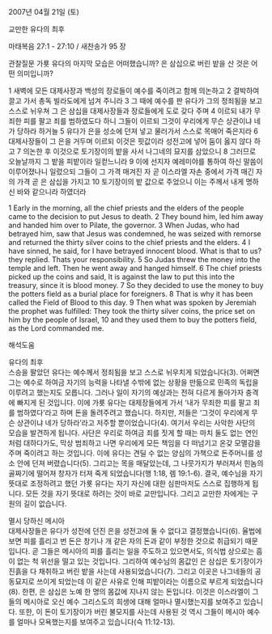 2007년 04월 21일 (토)

교만한 유다의 최후



마태복음 27:1 - 27:10 / 새찬송가 95 장


관찰질문
가룟 유다의 마지막 모습은 어떠했습니까?
은 삼십으로 버린 밭을 산 것은 어떤 의미입니까?

1 새벽에 모든 대제사장과 백성의 장로들이 예수를 죽이려고 함께 의논하고 2 결박하여 끌고 가서 총독 빌라도에게 넘겨 주니라 3 그 때에 예수를 판 유다가 그의 정죄됨을 보고 스스로 뉘우쳐 그 은 삼십을 대제사장들과 장로들에게 도로 갖다 주며 4 이르되 내가 무죄한 피를 팔고 죄를 범하였도다 하니 그들이 이르되 그것이 우리에게 무슨 상관이냐 네가 당하라 하거늘 5 유다가 은을 성소에 던져 넣고 물러가서 스스로 목매어 죽은지라 
6 대제사장들이 그 은을 거두며 이르되 이것은 핏값이라 성전고에 넣어 둠이 옳지 않다 하고 7 의논한 후 이것으로 토기장이의 밭을 사서 나그네의 묘지를 삼았으니 8 그러므로 오늘날까지 그 밭을 피밭이라 일컫느니라 9 이에 선지자 예레미야를 통하여 하신 말씀이 이루어졌나니 일렀으되 그들이 그 가격 매겨진 자 곧 이스라엘 자손 중에서 가격 매긴 자의 가격 곧 은 삼십을 가지고 10 토기장이의 밭 값으로 주었으니 이는 주께서 내게 명하신 바와 같으니라 하였더라  

1 Early in the morning, all the chief priests and the elders of the people came to the decision to put Jesus to death. 2 They bound him, led him away and handed him over to Pilate, the governor. 3 When Judas, who had betrayed him, saw that Jesus was condemned, he was seized with remorse and returned the thirty silver coins to the chief priests and the elders. 4 I have sinned, he said, for I have betrayed innocent blood. What is that to us? they replied. Thats your responsibility. 5 So Judas threw the money into the temple and left. Then he went away and hanged himself. 
6 The chief priests picked up the coins and said, It is against the law to put this into the treasury, since it is blood money. 7 So they decided to use the money to buy the potters field as a burial place for foreigners. 8 That is why it has been called the Field of Blood to this day. 9 Then what was spoken by Jeremiah the prophet was fulfilled: They took the thirty silver coins, the price set on him by the people of Israel, 10 and they used them to buy the potters field, as the Lord commanded me.

해석도움





유다의 최후  
스승을 팔았던 유다는 예수께서 정죄됨을 보고 스스로 뉘우치게 되었습니다(3). 어쩌면 그는 예수로 하여금 자기의 능력을 나타낼 수밖에 없는 상황을 만듦으로 민족의 독립을 이루려고 했는지도 모릅니다. 그러나 일이 자기의 예상과는 전혀 다르게 돌아가자 충격에 빠지게 된 것입니다. 이에 가룟 유다는 대제장들에게 가서 ‘내가 무죄한 피를 팔고 죄를 범하였다’라고 하며 돈을 돌려주려고 했습니다. 하지만, 저들은 ‘그것이 우리에게 무슨 상관이냐 네가 당하라’라고 저주할 뿐이었습니다(4). 여기서 우리는 사악한 사단의 모습을 발견하게 됩니다. 사단은 우리로 하여금 죄를 짓게 할 때는 마치 둘도 없는 연인처럼 대하다가도, 막상 범죄하고 나면 우리에게 모든 책임을 다 떠넘기고 온갖 모멸감을 주며 죽이려고 하는 것입니다. 이에 유다는 견딜 수 없는 양심의 가책으로 돈주머니를 성소 안에 던져 버렸습니다(5). 그리고는 목을 매달았는데, 그 나뭇가지가 부러져서 힌놈의 골짜기에 떨어져 창자가 터져 죽게 되었습니다(행 1:18, 렘 19:1-6). 결국, 예수님을 자기 뜻대로 조정하려고 했던 가룟 유다는 자기 자신에 대한 심판마저도 스스로 집행하게 됩니다. 모든 것을 자기 뜻대로 하려는 것이 바로 교만입니다. 그리고 교만한 자에게는 구원의 길이 없습니다.    

멸시 당하신 메시아  
대제사장들은 유다가 성전에 던진 은을 성전고에 둘 수 없다고 결정했습니다(6). 율법에 보면 피를 흘리고 번 돈은 창기나 개 같은 자의 돈과 같이 부정한 것으로 취급되기 때문입니다. 곧 그들은 메시아의 피를 흘리는 일을 주도하고 있으면서도, 의식법 상으로는 흠이 없는 척 위선을 떨고 있는 것입니다. 그리하여 예수님의 몸값인 은 삼십은 토기장이가 진흙을 다 채취하고 버린 밭을 사는데 사용되었습니다(7). 그리고 이곳은 나그네들의 공동묘지로 쓰이게 되었는데 이 같은 사유로 인해 피밭이라는 이름으로 부르게 되었습니다(8). 한편, 은 삼십은 노예 한 명의 몸값에 지나지 않는 돈입니다. 이것은 이스라엘이 그들의 메시아로 오신 예수 그리스도의 희생에 대해 얼마나 멸시했는지를 보여주고 있습니다. 또한, 이 돈이 토기장이가 버린 불모지를 사는데 사용된 것 역시 그들이 메시아 예수를 얼마나 모욕했는지를 보여주고 있습니다(슥 11:12-13).